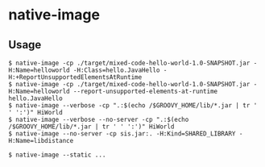 # native-image

## Usage

    $ native-image -cp ./target/mixed-code-hello-world-1.0-SNAPSHOT.jar -H:Name=helloworld -H:Class=hello.JavaHello -H:+ReportUnsupportedElementsAtRuntime
    $ native-image -cp ./target/mixed-code-hello-world-1.0-SNAPSHOT.jar -H:Name=helloworld --report-unsupported-elements-at-runtime hello.JavaHello
    $ native-image --verbose -cp ".:$(echo /$GROOVY_HOME/lib/*.jar | tr ' ' ':')" HiWorld
    $ native-image --verbose --no-server -cp ".:$(echo /$GROOVY_HOME/lib/*.jar | tr ' ' ':')" HiWorld
    $ native-image --no-server -cp sis.jar:. -H:Kind=SHARED_LIBRARY -H:Name=libdistance

    $ native-image --static ...
